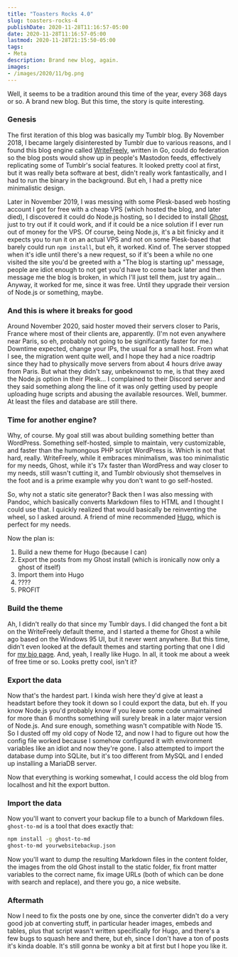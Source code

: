 ```yaml
---
title: "Toasters Rocks 4.0"
slug: toasters-rocks-4
publishDate: 2020-11-28T11:16:57-05:00
date: 2020-11-28T11:16:57-05:00
lastmod: 2020-11-28T21:15:50-05:00
tags: 
- Meta
description: Brand new blog, again.
images:
- /images/2020/11/bg.png
---
```


Well, it seems to be a tradition around this time of the year, every 368 days or so. A brand new blog. But this time, the story is quite interesting.

### Genesis

The first iteration of this blog was basically my Tumblr blog. By November 2018, I became largely disinterested by Tumblr due to various reasons, and I found this blog engine called [WriteFreely](https://writefreely.org), written in Go, could do federation so the blog posts would show up in people's Mastodon feeds, effectively replicating some of Tumblr's social features. It looked pretty cool at first, but it was really beta software at best, didn't really work fantastically, and I had to run the binary in the background. But eh, I had a pretty nice minimalistic design.

Later in November 2019, I was messing with some Plesk-based web hosting account I got for free with a cheap VPS (which hosted the blog, and later died), I discovered it could do Node.js hosting, so I decided to install [Ghost](https://ghost.org), just to try out if it could work, and if it could be a nice solution if I ever run out of money for the VPS. Of course, being Node.js, it's a bit finicky and it expects you to run it on an actual VPS and not on some Plesk-based that barely could run `npm install`, but eh, it worked. Kind of. The server stopped when it's idle until there's a new request, so if it's been a while no one visited the site you'd be greeted with a "The blog is starting up" message, people are idiot enough to not get you'd have to come back later and then message me the blog is broken, in which I'll just tell them, just try again... Anyway, it worked for me, since it was free. Until they upgrade their version of Node.js or something, maybe.

### And this is where it breaks for good

Around November 2020, said hoster moved their servers closer to Paris, France where most of their clients are, apparently. (I'm not even anywhere near Paris, so eh, probably not going to be significantly faster for me.) Downtime expected, change your IPs, the usual for a small host. From what I see, the migration went quite well, and I hope they had a nice roadtrip since they had to physically move servers from about 4 hours drive away from Paris. But what they didn't say, unbeknownst to me, is that they axed the Node.js option in their Plesk... I complained to their Discord server and they said something along the line of it was only getting used by people uploading huge scripts and abusing the available resources. Well, bummer. At least the files and database are still there.

### Time for another engine?

Why, of course. My goal still was about building something better than WordPress. Something self-hosted, simple to maintain, very customizable, and faster than the humongous PHP script WordPress is. Which is not that hard, really. WriteFreely, while it embraces minimalism, was too minimalistic for my needs, Ghost, while it's 17x faster than WordPress and way closer to my needs, still wasn't cutting it, and Tumblr obviously shot themselves in the foot and is a prime example why you don't want to go self-hosted.

So, why not a static site generator? Back then I was also messing with Pandoc, which basically converts Markdown files to HTML and I thought I could use that. I quickly realized that would basically be reinventing the wheel, so I asked around. A friend of mine recommended [Hugo](https://gohugo.io), which is perfect for my needs.

Now the plan is:

1. Build a new theme for Hugo (because I can)
2. Export the posts from my Ghost install (which is ironically now only a ghost of itself)
3. Import them into Hugo
4. ????
5. PROFIT

### Build the theme

Ah, I didn't really do that since my Tumblr days. I did changed the font a bit on the WriteFreely default theme, and I started a theme for Ghost a while ago based on the Windows 95 UI, but it never went anywhere. But this time, didn't even looked at the default themes and starting porting that one I did for [my bio page](http://juju2143.ca). And, yeah, I really like Hugo. In all, it took me about a week of free time or so. Looks pretty cool, isn't it?

### Export the data

Now that's the hardest part. I kinda wish here they'd give at least a headstart before they took it down so I could export the data, but eh. If you know Node.js you'd probably know if you leave some code unmaintained for more than 6 months something will surely break in a later major version of Node.js. And sure enough, something wasn't compatible with Node 15. So I dusted off my old copy of Node 12, and now I had to figure out how the config file worked because I somehow configured it with environment variables like an idiot and now they're gone. I also attempted to import the database dump into SQLite, but it's too different from MySQL and I ended up installing a MariaDB server.

Now that everything is working somewhat, I could access the old blog from localhost and hit the export button.

### Import the data

Now you'll want to convert your backup file to a bunch of Markdown files. `ghost-to-md` is a tool that does exactly that:

```sh
npm install -g ghost-to-md
ghost-to-md yourwebsitebackup.json
```

Now you'll want to dump the resulting Markdown files in the content folder, the images from the old Ghost install to the static folder, fix front matter variables to the correct name, fix image URLs (both of which can be done with search and replace), and there you go, a nice website.

### Aftermath

Now I need to fix the posts one by one, since the converter didn't do a very good job at converting stuff, in particular header images, embeds and tables, plus that script wasn't written specifically for Hugo, and there's a few bugs to squash here and there, but eh, since I don't have a ton of posts it's kinda doable. It's still gonna be wonky a bit at first but I hope you like it.